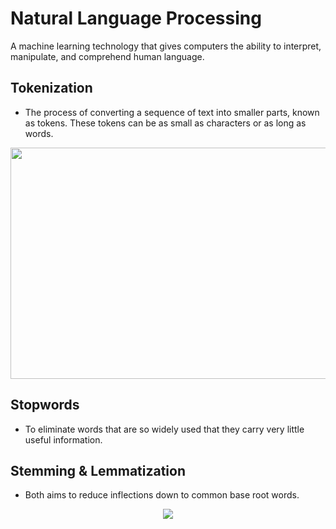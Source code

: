 
# Natural Language Processing
A machine learning technology that gives computers the ability to interpret, manipulate, and comprehend human language.

## Tokenization 
- The process of converting a sequence of text into smaller parts, known as tokens. These tokens can be as small as characters or as long as words.

<p align="center">
  <img src="https://github.com/who-deepanshu/Deep-Learning/assets/129099978/9c026a0a-8b8b-451f-ad32-be342fe40a8c" width="600" height="370" </img>
</p>


## Stopwords
- To eliminate words that are so widely used that they carry very little useful information. 


## Stemming & Lemmatization
- Both aims to reduce inflections down to common base root words.

<p align="center">
  <img src="https://github.com/who-deepanshu/Deep-Learning/assets/129099978/a88c54f0-9a69-4960-890d-47819b36a076"</img>
</p>

